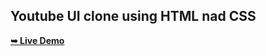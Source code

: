 ## Youtube UI clone using HTML nad CSS
 <a href="ak-youtube-ui-clone.netlify.app/"><strong>➥ Live Demo</strong></a>
